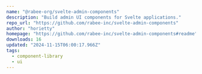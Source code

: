 ```yaml
---
name: "@rabee-org/svelte-admin-components"
description: "Build admin UI components for Svelte applications."
repo_url: "https://github.com/rabee-inc/svelte-admin-components"
author: "horietty"
homepage: "https://github.com/rabee-inc/svelte-admin-components#readme"
downloads: 16
updated: "2024-11-15T06:00:17.966Z"
tags: 
  - component-library
  - ui
---
```

